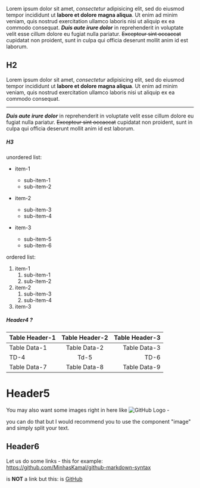 Lorem ipsum dolor sit amet, _consectetur_ adipisicing elit, sed do eiusmod
tempor incididunt ut **labore et dolore magna aliqua**. Ut enim ad minim veniam,
quis nostrud exercitation ullamco laboris nisi ut aliquip ex ea commodo
consequat. **_Duis aute irure dolor_** in reprehenderit in voluptate velit esse
cillum dolore eu fugiat nulla pariatur. ~~Excepteur sint occaecat~~ cupidatat non
proident, sunt in culpa qui officia deserunt mollit anim id est laborum.

## H2

Lorem ipsum dolor sit amet, _consectetur_ adipisicing elit, sed do eiusmod
tempor incididunt ut **labore et dolore magna aliqua**. Ut enim ad minim veniam,
quis nostrud exercitation ullamco laboris nisi ut aliquip ex ea commodo
consequat.

* * *

**_Duis aute irure dolor_** in reprehenderit in voluptate velit esse
cillum dolore eu fugiat nulla pariatur. ~~Excepteur sint occaecat~~ cupidatat non
proident, sunt in culpa qui officia deserunt mollit anim id est laborum.

##### H3

unordered list:

-   item-1
    -   sub-item-1
    -   sub-item-2


-   item-2
    -   sub-item-3
    -   sub-item-4


-   item-3
    -   sub-item-5
    -   sub-item-6

ordered list:

1.  item-1
    1.  sub-item-1
    2.  sub-item-2
2.  item-2
    1.  sub-item-3
    2.  sub-item-4
3.  item-3

##### Header4 ?

| Table Header-1 | Table Header-2 | Table Header-3 |
| :------------- | :------------: | -------------: |
| Table Data-1   |  Table Data-2  |   Table Data-3 |
| TD-4           |      Td-5      |           TD-6 |
| Table Data-7   |  Table Data-8  |   Table Data-9 |

# Header5

You may also want some images right in here like ![GitHub Logo](https://cloud.githubusercontent.com/assets/5456665/13322882/e74f6626-dc00-11e5-921d-f6d024a01eaa.png "GitHub") -

you can do that but I would recommend you to use the component "image" and simply split your text.

## Header6

Let us do some links - this for example: <https://github.com/MinhasKamal/github-markdown-syntax>

is **NOT** a link but this: is [GitHub](https://github.com/MinhasKamal/github-markdown-syntax)
